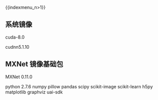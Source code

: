 {{indexmenu_n>1}}

## 系统镜像
cuda-8.0 

cudnn5.1.10

## MXNet 镜像基础包
MXNet 0.11.0 

python 2.7.6 
numpy 
pillow 
pandas 
scipy 
scikit-image 
scikit-learn 
h5py 
matplotlib 
graphviz 
uai-sdk 